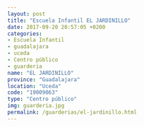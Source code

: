 ```yaml
---
layout: post
title: "Escuela Infantil EL JARDINILLO"
date: 2017-09-20 20:57:05 +0200
categories:
- Escuela Infantil
- guadalajara
- uceda
- Centro público
- guarderia
name: "EL JARDINILLO"
province: "Guadalajara"
location: "Uceda"
code: "19009063"
type: "Centro público"
img: guarderia.jpg
permalink: /guarderias/el-jardinillo.html
---
```

